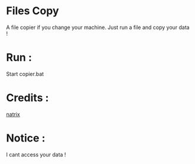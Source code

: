 # Files Copy 
A file copier if you change your machine. Just run a file and copy your data !
# Run :
Start copier.bat
# Credits :
[natrix](github.com/natrixdev)
# Notice :
I cant access your data !
